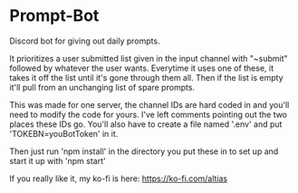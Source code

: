 # Prompt-Bot
Discord bot for giving out daily prompts.

It prioritizes a user submitted list given in the input channel with "~submit" followed by whatever the user wants. Everytime it uses one of these, it takes it off the list until it's gone through them all. Then if the list is empty it'll pull from an unchanging list of spare prompts.

This was made for one server, the channel IDs are hard coded in and you'll need to modify the code for yours. I've left comments pointing out the two places these IDs go.
You'll also have to create a file named '.env' and put 'TOKEBN=youBotToken' in it.

Then just run 'npm install' in the directory you put these in to set up and start it up with 'npm start'

If you really like it, my ko-fi is here: https://ko-fi.com/altias

